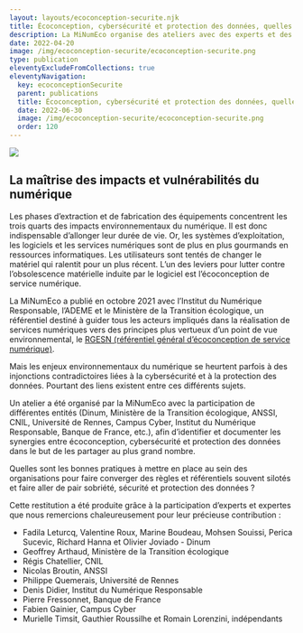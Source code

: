 ```yaml
---
layout: layouts/ecoconception-securite.njk
title: Écoconception, cybersécurité et protection des données, quelles synergies ?
description: La MiNumEco organise des ateliers avec des experts et des agents publics afin d’approfondir certaines thématiques, éclairer des points précis. Cette restitution est le résultat d’un atelier consacré aux convergences entre écoconception, cybersécurité et protection des données personnelles.
date: 2022-04-20
image: /img/ecoconception-securite/ecoconception-securite.png
type: publication
eleventyExcludeFromCollections: true
eleventyNavigation:
  key: ecoconceptionSecurite
  parent: publications
  title: Écoconception, cybersécurité et protection des données, quelles synergies ?
  date: 2022-06-30
  image: /img/ecoconception-securite/ecoconception-securite.png
  order: 120
---
```


![]({{image}})

## La maîtrise des impacts et vulnérabilités du numérique

Les phases d’extraction et de fabrication des équipements concentrent les trois quarts des impacts environnementaux du numérique. Il est donc indispensable d’allonger leur durée de vie. Or, les systèmes d’exploitation, les logiciels et les services numériques sont de plus en plus gourmands en ressources informatiques. Les utilisateurs sont tentés de changer le matériel qui ralentit pour un plus récent. L’un des leviers pour lutter contre l’obsolescence matérielle induite par le logiciel est l’écoconception de service numérique. 

La MiNumEco a publié en octobre 2021 avec l’Institut du Numérique Responsable, l’ADEME et le Ministère de la Transition écologique, un référentiel destiné à guider tous les acteurs impliqués dans la réalisation de services numériques vers des principes plus vertueux d’un point de vue environnemental, le [RGESN (référentiel général d’écoconception de service numérique)](publications/referentiel-general-ecoconception/). 

Mais les enjeux environnementaux du numérique se heurtent parfois à des injonctions contradictoires liées à la cybersécurité et à la protection des données. Pourtant des liens existent entre ces différents sujets.

Un atelier a été organisé par la MiNumEco avec la participation de différentes entités (Dinum, Ministère de la Transition écologique, ANSSI, CNIL, Université de Rennes, Campus Cyber, Institut du Numérique Responsable, Banque de France, etc.), afin d’identifier et documenter les synergies entre écoconception, cybersécurité et protection des données dans le but de les partager au plus grand nombre.

Quelles sont les bonnes pratiques à mettre en place au sein des organisations pour faire converger des règles et référentiels souvent silotés et faire aller de pair sobriété, sécurité et protection des données ?

Cette restitution a été produite grâce à la participation d’experts et expertes que nous remercions chaleureusement pour leur précieuse contribution :

- Fadila Leturcq, Valentine Roux, Marine Boudeau, Mohsen Souissi, Perica Sucevic, Richard Hanna et Olivier Joviado - Dinum
- Geoffrey Arthaud, Ministère de la Transition écologique
- Régis Chatellier, CNIL
- Nicolas Broutin, ANSSI
- Philippe Quemerais, Université de Rennes
- Denis Didier, Institut du Numérique Responsable
- Pierre Fressonnet, Banque de France
- Fabien Gainier, Campus Cyber
- Murielle Timsit, Gauthier Roussilhe et Romain Lorenzini, indépendants
